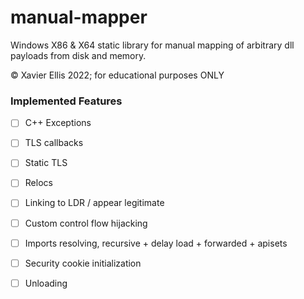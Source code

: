 # manual-mapper


Windows X86 & X64 static library for manual mapping of arbitrary dll payloads from disk and memory.

© Xavier Ellis 2022; for educational purposes ONLY

### Implemented Features

- [ ] C++ Exceptions
- [ ] TLS callbacks
- [ ] Static TLS
- [ ] Relocs
- [ ] Linking to LDR / appear legitimate
- [ ] Custom control flow hijacking
- [ ] Imports resolving, recursive + delay load + forwarded + apisets
- [ ] Security cookie initialization
- [ ] Unloading

